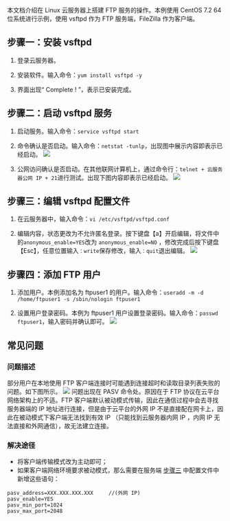 本文档介绍在 Linux 云服务器上搭建 FTP 服务的操作。本例使用 CentOS 7.2 64 位系统进行示例，使用 vsftpd 作为 FTP 服务端，FileZilla 作为客户端。

## 步骤一：安装 vsftpd
 1. 登录云服务器。
 
 2. 安装软件。输入命令：` yum install vsftpd -y `
 
 3. 界面出现“ Complete ! ”，表示已安装完成。

## 步骤二：启动 vsftpd 服务
 1. 启动服务。输入命令：`service vsftpd start`

 2. 命令确认是否启动。输入命令：`netstat -tunlp`，出现图中展示内容即表示已经启动。
![](http://imgcache.tce.fsphere.cn/static/mc.qcloudimg.com/static/img/6cc74de5689106ce763be98bfe7f5d24/image.png)

 3. 公网访问确认是否启动。在其他联网计算机上，通过命令行：`telnet + 云服务器公网 IP + 21`进行测试。出现下图内容即表示已经启动。
![](http://imgcache.tce.fsphere.cn/static/mc.qcloudimg.com/static/img/9707535a7b6b7df1989d41576c50e20a/image.png)

<span id = "jump">  </span>
## 步骤三：编辑 vsftpd 配置文件
 1. 在云服务器中，输入命令：`vi /etc/vsftpd/vsftpd.conf`
 
 2. 编辑内容，状态更改为不允许匿名登录。按下键盘【a】开启编辑，将文件中的`anonymous_enable=YES`改为 `anonymous_enable=NO` ，修改完成后按下键盘【Esc】，任意位置输入`：write`保存修改，输入`：quit`退出编辑。
 ![](http://imgcache.tce.fsphere.cn/static/mc.qcloudimg.com/static/img/4e7770981eae42e7b16a2a5a7866a6a6/image.png)

## 步骤四：添加 FTP 用户
 1. 添加用户。本例添加名为 ftpuser1 的用户。输入命令：` useradd -m -d /home/ftpuser1 -s /sbin/nologin ftpuser1 `

 2. 设置用户登录密码。本例为 ftpuser1 用户设置登录密码。输入命令：`passwd ftpuser1`，输入密码并确认即可。
![](http://imgcache.tce.fsphere.cn/static/mc.qcloudimg.com/static/img/f8912544914d11dfc1dd7e0a6db16f11/image.png)

## 常见问题
### 问题描述
部分用户在本地使用 FTP 客户端连接时可能遇到连接超时和读取目录列表失败的问题。如下图所示。
![](http://imgcache.tce.fsphere.cn/static/mc.qcloudimg.com/static/img/eb7beaf8c5a6e683257e94dd754e3f25/image.jpg)
问题出现在 PASV 命令处。原因在于 FTP 协议在云平台网络架构上的不适。FTP 客户端默认被动模式传输，因此在通信过程中会去寻找服务器端的 IP 地址进行连接，但是由于云平台的外网 IP 不是直接配在网卡上，因此在被动模式下客户端无法找到有效 IP （只能找到云服务器内网 IP ，内网 IP 无法直接和外网通信），故无法建立连接。

### 解决途径
 - 将客户端传输模式改为主动即可；
 - 如果客户端网络环境要求被动模式，那么需要在服务端 [步骤三](#jump) 中配置文件中新增这些语句：
 ```
 pasv_address=XXX.XXX.XXX.XXX     //(外网 IP)
 pasv_enable=YES
 pasv_min_port=1024
 pasv_max_port=2048
 ```

